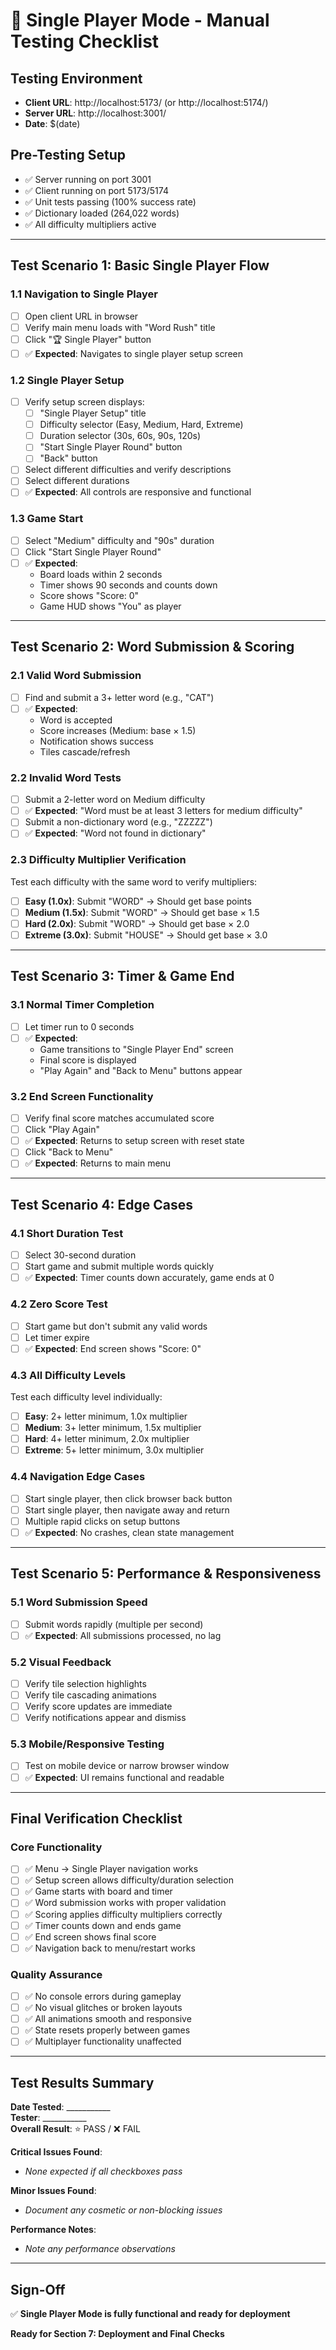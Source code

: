 # 🧪 Single Player Mode - Manual Testing Checklist

## **Testing Environment**
- **Client URL**: http://localhost:5173/ (or http://localhost:5174/)
- **Server URL**: http://localhost:3001/
- **Date**: $(date)

## **Pre-Testing Setup**
- ✅ Server running on port 3001
- ✅ Client running on port 5173/5174  
- ✅ Unit tests passing (100% success rate)
- ✅ Dictionary loaded (264,022 words)
- ✅ All difficulty multipliers active

---

## **Test Scenario 1: Basic Single Player Flow**

### **1.1 Navigation to Single Player**
- [ ] Open client URL in browser
- [ ] Verify main menu loads with "Word Rush" title
- [ ] Click "🏆 Single Player" button
- [ ] ✅ **Expected**: Navigates to single player setup screen

### **1.2 Single Player Setup**
- [ ] Verify setup screen displays:
  - [ ] "Single Player Setup" title
  - [ ] Difficulty selector (Easy, Medium, Hard, Extreme)
  - [ ] Duration selector (30s, 60s, 90s, 120s)
  - [ ] "Start Single Player Round" button
  - [ ] "Back" button
- [ ] Select different difficulties and verify descriptions
- [ ] Select different durations
- [ ] ✅ **Expected**: All controls are responsive and functional

### **1.3 Game Start**
- [ ] Select "Medium" difficulty and "90s" duration
- [ ] Click "Start Single Player Round"
- [ ] ✅ **Expected**: 
  - Board loads within 2 seconds
  - Timer shows 90 seconds and counts down
  - Score shows "Score: 0"
  - Game HUD shows "You" as player

---

## **Test Scenario 2: Word Submission & Scoring**

### **2.1 Valid Word Submission**
- [ ] Find and submit a 3+ letter word (e.g., "CAT")
- [ ] ✅ **Expected**:
  - Word is accepted
  - Score increases (Medium: base × 1.5)
  - Notification shows success
  - Tiles cascade/refresh

### **2.2 Invalid Word Tests**
- [ ] Submit a 2-letter word on Medium difficulty
- [ ] ✅ **Expected**: "Word must be at least 3 letters for medium difficulty"
- [ ] Submit a non-dictionary word (e.g., "ZZZZZ")
- [ ] ✅ **Expected**: "Word not found in dictionary"

### **2.3 Difficulty Multiplier Verification**
Test each difficulty with the same word to verify multipliers:
- [ ] **Easy (1.0x)**: Submit "WORD" → Should get base points
- [ ] **Medium (1.5x)**: Submit "WORD" → Should get base × 1.5
- [ ] **Hard (2.0x)**: Submit "WORD" → Should get base × 2.0  
- [ ] **Extreme (3.0x)**: Submit "HOUSE" → Should get base × 3.0

---

## **Test Scenario 3: Timer & Game End**

### **3.1 Normal Timer Completion**
- [ ] Let timer run to 0 seconds
- [ ] ✅ **Expected**:
  - Game transitions to "Single Player End" screen
  - Final score is displayed
  - "Play Again" and "Back to Menu" buttons appear

### **3.2 End Screen Functionality**
- [ ] Verify final score matches accumulated score
- [ ] Click "Play Again"
- [ ] ✅ **Expected**: Returns to setup screen with reset state
- [ ] Click "Back to Menu"  
- [ ] ✅ **Expected**: Returns to main menu

---

## **Test Scenario 4: Edge Cases**

### **4.1 Short Duration Test**
- [ ] Select 30-second duration
- [ ] Start game and submit multiple words quickly
- [ ] ✅ **Expected**: Timer counts down accurately, game ends at 0

### **4.2 Zero Score Test**  
- [ ] Start game but don't submit any valid words
- [ ] Let timer expire
- [ ] ✅ **Expected**: End screen shows "Score: 0"

### **4.3 All Difficulty Levels**
Test each difficulty level individually:
- [ ] **Easy**: 2+ letter minimum, 1.0x multiplier
- [ ] **Medium**: 3+ letter minimum, 1.5x multiplier  
- [ ] **Hard**: 4+ letter minimum, 2.0x multiplier
- [ ] **Extreme**: 5+ letter minimum, 3.0x multiplier

### **4.4 Navigation Edge Cases**
- [ ] Start single player, then click browser back button
- [ ] Start single player, then navigate away and return
- [ ] Multiple rapid clicks on setup buttons
- [ ] ✅ **Expected**: No crashes, clean state management

---

## **Test Scenario 5: Performance & Responsiveness**

### **5.1 Word Submission Speed**
- [ ] Submit words rapidly (multiple per second)
- [ ] ✅ **Expected**: All submissions processed, no lag

### **5.2 Visual Feedback**
- [ ] Verify tile selection highlights
- [ ] Verify tile cascading animations
- [ ] Verify score updates are immediate
- [ ] Verify notifications appear and dismiss

### **5.3 Mobile/Responsive Testing**
- [ ] Test on mobile device or narrow browser window
- [ ] ✅ **Expected**: UI remains functional and readable

---

## **Final Verification Checklist**

### **Core Functionality** 
- [ ] ✅ Menu → Single Player navigation works
- [ ] ✅ Setup screen allows difficulty/duration selection
- [ ] ✅ Game starts with board and timer
- [ ] ✅ Word submission works with proper validation
- [ ] ✅ Scoring applies difficulty multipliers correctly
- [ ] ✅ Timer counts down and ends game
- [ ] ✅ End screen shows final score
- [ ] ✅ Navigation back to menu/restart works

### **Quality Assurance**
- [ ] ✅ No console errors during gameplay
- [ ] ✅ No visual glitches or broken layouts
- [ ] ✅ All animations smooth and responsive
- [ ] ✅ State resets properly between games
- [ ] ✅ Multiplayer functionality unaffected

---

## **Test Results Summary**

**Date Tested**: ___________  
**Tester**: ___________  
**Overall Result**: ⭐ PASS / ❌ FAIL  

**Critical Issues Found**: 
- _None expected if all checkboxes pass_

**Minor Issues Found**:
- _Document any cosmetic or non-blocking issues_

**Performance Notes**:
- _Note any performance observations_

---

## **Sign-Off**

✅ **Single Player Mode is fully functional and ready for deployment**

**Ready for Section 7: Deployment and Final Checks** 